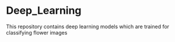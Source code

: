 # Deep_Learning
This repository contains deep learning models which are trained for classifying flower images
